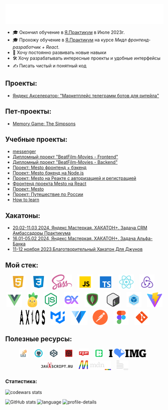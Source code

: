 <!-- <h1>Всем привет, меня зовут Дмитрий 👋</h1> -->

![Всем привет, меня зовут Дмитрий 👋](./src/images/Hello-i-am-Dmitry.svg)

- 🎓 Окончил обучение в [Я.Практикум](https://practicum.yandex.ru/) в Июле
  2023г.
- 🎓 Прохожу обучение в [Я.Практикум](https://practicum.yandex.ru/) на курсе _*Мидл фронтенд-разработчик + React*_.
- 🚀 Хочу постоянно развивать новые навыки
- 🛠️ Хочу разрабатывать интересные проекты и удобные интерфейсы
- ✍️ Писать чистый и понятный код

## Проекты:

- [Яндекс Акселератор: "Маркетплейс телеграмм ботов для ритейла"](https://github.com/TokmakDA/frontend-Marketplace-of-telegram-bots-for-retail)

## Пет-проекты:

- [Memory Game: The Simpsons](https://github.com/TokmakDA/my-games)

## Учебные проекты:

- [messenger](https://github.com/TokmakDA/middle.messenger.praktikum.yandex)
- [Дипломный проект "BeatFilm-Movies - Frontend"](https://github.com/TokmakDA/movies-explorer-frontend)
- [Дипломный проект "BeatFilm-Movies - Backend"](https://github.com/TokmakDA/movies-explorer-api)
- [Проект: Mesto фронтенд + бэкенд](https://github.com/TokmakDA/react-mesto-api-full-gha)
- [Проект: Mesto бэкенд на Node.js](https://github.com/TokmakDA/express-mesto-gha)
- [Проект: Mesto на Реакте с авторизацией и регистрацией](https://github.com/TokmakDA/react-mesto-auth)
- [Фронтенд проекта Mesto на React](https://github.com/TokmakDA/mesto-react)
- [Проект: Mesto](https://github.com/TokmakDA/mesto)
- [Проект: Путешествие по России](https://github.com/TokmakDA/russian-travel)
- [How to learn](https://github.com/TokmakDA/how-to-learn)

## Хакатоны:

- [20.02-11.03 2024, Яндекс Мастеркая. ХАКАТОН+. Задача CRM Амбассадоры Практикума](https://github.com/Tenth-Team/frontend)
- [16.01-05.02 2024, Яндекс Мастеркая. ХАКАТОН+. Задача Альфа-Банка](https://github.com/TokmakDA/web-dozen-frontend)
- [11-12 ноября 2023,Благотворительный Хакатон Для Джунов](https://github.com/TokmakDA/hackathon)

<h2>Мой стек:</h2>
<!-- Stack icons section -->
<div
  style="
    display: flex;
    justify-content: center;
    flex-direction: row;
    flex-wrap: wrap;
    gap: 5px
  "
  >
  <!-- HTML -->
  <a href="https://www.w3.org/html/"><img src="./src/images/icons8-html-5-48.svg" height="48px" alt="HTML" title="HTML" /></a>
  &#8287;&#8287;
  <!-- CSS -->
  <a href="https://www.w3.org/Style/CSS/"><img src="./src/images/icons8-css3-48.svg" height="48px" alt="CSS" title="CSS" /></a>
  &#8287;&#8287;
  <!-- SCSS SASS -->
  <a href="https://sass-lang.com/"><img src="./src/images/logo-sass.svg" height="48px" height="48px" alt="SCSS SASS" title="SCSS SASS" /></a>
  &#8287;&#8287;
  <!-- JavaScript -->
  <a href="https://developer.mozilla.org/en-US/docs/Web/JavaScript"><img src="./src/images/icons8-javascript-48.svg" height="48px" alt="JavaScript" title="JavaScript" /></a>
  &#8287;&#8287;
  <!-- TypeScript -->
  <a href="https://www.typescriptlang.org/"><img src="./src/images/icons8-typescript-48.svg" height="48px" alt="JavaScript" title="JavaScript" /></a>
  &#8287;&#8287;
  <!-- React -->
  <a href="https://react.dev/"><img src="./src/images/icons8-react-native-48.svg" height="48px" alt="React" title="React" /></a>
  &#8287;&#8287;
  <!-- Redux -->
  <a href="https://redux.js.org/"><img src="./src/images/logo-redux.svg" height="48px" alt="Redux" title="Redux" /></a>
  &#8287;&#8287;
  <!-- Vue -->
  <a href="https://vuejs.org/"><img src="./src/images/icons8-vue-js.svg" height="48px" alt="Vue" title="Vue" /></a>
  &#8287;&#8287;
  <!-- Pinia -->
  <a href="https://pinia.vuejs.org/"><img src="./src/images/logo-pinia.svg" height="48px" alt="Pinia" title="Pinia" /></a>
  &#8287;&#8287;
  <!-- Node.js -->
  <a href="https://nodejs.org/en"><img src="./src/images/icons8-node-js-48.svg" height="48px" alt="Node.js" title="Node.js" /></a>
  &#8287;&#8287;
  <!-- Express js -->
  <a href="https://expressjs.com/"><img src="./src/images/icons8-express-js-48.svg" height="48px" alt="Express Js" title="Express Js" /></a>
  &#8287;&#8287;
  <!-- MongoDB -->
  <a href="https://www.mongodb.com/"><img src="./src/images/icons8-mongodb-48.svg" height="48px" alt="MongoDB" title="MongoDB" /></a>
  &#8287;&#8287;
  <!-- Bash -->
  <a href=""><img src="./src/images/icons8-bash-48.svg" height="48px" alt="Bash" title="Bash" /></a>
  &#8287;&#8287;
  <!-- Webpack -->
  <a href="https://webpack.js.org/"><img src="./src/images/icons8-webpack-48.svg" height="48px" alt="Webpack" title="Webpack" /></a>
  &#8287;&#8287;
  <!-- Vite -->
  <a href="https://vitejs.dev/"><img src="./src/images/vite.svg" height="48px" alt="Vite" title="Vite" /></a>
  &#8287;&#8287;
  <!-- Axios -->
  <a href="https://axios-http.com/"><img src="./src/images/axios.svg" height="48px" width="80px" alt="Axios" title="Axios" /></a>
  &#8287;&#8287;
  <!-- Mui -->
  <a href="https://mui.com/"><img src="./src/images/logo-mui.svg" height="48px" alt="Mui" title="Mui" /></a>
  &#8287;&#8287;
  <!-- Vuetyfy -->
  <a href="https://vuetifyjs.com/en/"><img src="./src/images/logo-vuetyfy.svg" height="48px" alt="Vuetyfy" title="Vuetyfy" /></a>
  &#8287;&#8287;
  <!-- Postman -->
  <a href="https://www.postman.com/"><img src="./src/images/postman-logo-icon-orange.svg" height="48px" alt="Postman" title="Postman" /></a>
  &#8287;&#8287;
  <!-- Figma -->
  <a href="https://www.figma.com/"><img src="./src/images/icons8-figma.svg" height="48px" alt="Figma" title="Figma" /></a>
  &#8287;&#8287;
  <!-- GIT -->
  <a href="https://github.com/"><img src="./src/images/icons8-git-48.svg" height="48px" alt="GIT" title="GIT" /></a>
  &#8287;&#8287;
</div>

## Полезные ресурсы:

<div style="display: flex; justify-content: center; flex-direction: row; flex-wrap: wrap; gap: 5px">
  <a href="https://stackoverflow.com/"><img src="./src/images/icons8-stack-overflow-48.svg" alt="stackoverflow" title="stackoverflow" height="30px" /></a>
  &#8287;&#8287;
  <a href="https://github.com/"><img src="./src/images/icons8-github-48.svg" alt="GitHub" title="GitHub" height="30px" /></a>
  &#8287;&#8287;
  <a href="https://codepen.io/"><img src="./src/images/icons8-codepen-48.svg" alt="codepen" title="codepen" height="30px" /></a>
  &#8287;&#8287;
  <a href="https://www.codewars.com/"><img src="./src/images/icons8-codewars-48.svg" alt="codewars" title="codewars" height="30px" /></a>
  &#8287;&#8287;
  <a href="https://www.npmjs.com/"><img src="./src/images/icons8-npm-48.svg" alt="npmjs" title="npmjs" height="30px" /></a>
  &#8287;&#8287;
  <a href="https://icons8.ru/"><img src="./src/images/icons8-48.svg" alt="icons8" title="icons8" height="30px" /></a>
  &#8287;&#8287;
  <a href="https://www.iloveimg.com/"><img src="./src/images/iloveimg_48.svg" alt="iloveimg" title="iloveimg" height="30px" /></a>
  &#8287;&#8287;
  <a href="https://learn.javascript.ru/"><img src="./src/images/learn_javascript_ru_animate_48.svg" alt="learn.javascript" title="learn.javascript" height="30px" /></a>
  &#8287;&#8287;
  <a href="https://developer.mozilla.org"><img src="./src/images/developer-mozilla.svg" alt="developer.mozillat" title="developer.mozilla" height="30px" /></a>
  &#8287;&#8287;
  <a href="https://ru.bem.info/"><img src="./src/images/logo-bem.svg" alt="БЭМ" title="БЭМ" height="30px" /></a>
</div>

### Статистика:

![codewars stats](https://www.codewars.com/users/TokmakDA/badges/large)

![GitHub stats](https://github-readme-stats.vercel.app/api?username=TokmakDA&show_icons=true&theme=gruvbox&border_color=ffffff00)
![language](https://github-profile-summary-cards.vercel.app/api/cards/repos-per-language?username=TokmakDA&theme=gruvbox)
![profile-details](https://github-profile-summary-cards.vercel.app/api/cards/profile-details?username=TokmakDA&theme=gruvbox)

<!--
**TokmakDA/TokmakDA** is a ✨ _special_ ✨ repository because its `README.md` (this file) appears on your GitHub profile.
Here are some ideas to get you started:
- 🔭 I’m currently working on ...
- 🌱 I’m currently learning ...
- 👯 I’m looking to collaborate on ...
- 🤔 I’m looking for help with ...
- 💬 Ask me about ...
- 📫 How to reach me: ...
- 😄 Pronouns: ...
- ⚡ Fun fact: ...
-->
